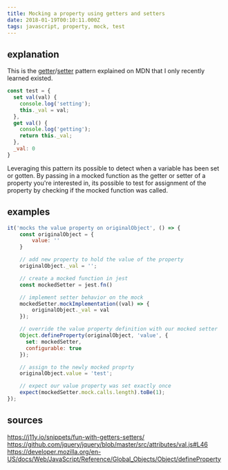 ```yaml
---
title: Mocking a property using getters and setters
date: 2018-01-19T00:10:11.000Z
tags: javascript, property, mock, test
---
```


## explanation
This is the [getter](https://developer.mozilla.org/en-US/docs/Web/JavaScript/Reference/Functions/get)/[setter](https://developer.mozilla.org/en-US/docs/Web/JavaScript/Reference/Functions/set) pattern explained on MDN that I only recently learned existed. 
```javascript
const test = {
  set val(val) {
    console.log('setting');
    this._val = val;
  },
  get val() {
    console.log('getting');
    return this._val;
  },
  _val: 0
}
```
Leveraging this pattern its possible to detect when a variable has been set or gotten. By passing in a mocked function as the getter or setter of a property you're interested in, its possible to test for assignment of the property by checking if the mocked function was called.

## examples
```javascript
it('mocks the value property on originalObject', () => {
    const originalObject = {
    	value: ''
    }

    // add new property to hold the value of the property
    originalObject._val = '';

    // create a mocked function in jest
    const mockedSetter = jest.fn()

    // implement setter behavior on the mock
    mockedSetter.mockImplementation((val) => {
        originalObject._val = val
    });

    // override the value property definition with our mocked setter
    Object.defineProperty(originalObject, 'value', {
      set: mockedSetter,
      configurable: true
    });

    // assign to the newly mocked proprty
    originalObject.value = 'test';

    // expect our value property was set exactly once
    expect(mockedSetter.mock.calls.length).toBe(1);
});
```

## sources
https://j11y.io/snippets/fun-with-getters-setters/
https://github.com/jquery/jquery/blob/master/src/attributes/val.js#L46
https://developer.mozilla.org/en-US/docs/Web/JavaScript/Reference/Global_Objects/Object/defineProperty
